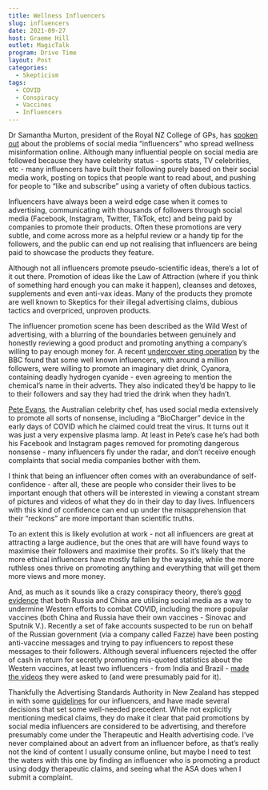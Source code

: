 ```yaml
---
title: Wellness Influencers
slug: influencers
date: 2021-09-27
host: Graeme Hill
outlet: MagicTalk
program: Drive Time
layout: Post
categories:
  - Skepticism
tags:
  - COVID
  - Conspiracy
  - Vaccines
  - Influencers
---
```


Dr Samantha Murton, president of the Royal NZ College of GPs, has [spoken out](https://www.newshub.co.nz/home/lifestyle/2021/09/wellness-influencer-misinformation-partly-to-blame-for-vaccine-hesitancy-in-new-zealand-experts.html) about the problems of social media “influencers” who spread wellness misinformation online. Although many influential people on social media are followed because they have celebrity status - sports stats, TV celebrities, etc - many influencers have built their following purely based on their social media work, posting on topics that people want to read about, and pushing for people to “like and subscribe” using a variety of often dubious tactics.

<!-- more -->

Influencers have always been a weird edge case when it comes to advertising, communicating with thousands of followers through social media (Facebook, Instagram, Twitter, TikTok, etc) and being paid by companies to promote their products. Often these promotions are very subtle, and come across more as a helpful review or a handy tip for the followers, and the public can end up not realising that influencers are being paid to showcase the products they feature.

Although not all influencers promote pseudo-scientific ideas, there’s a lot of it out there. Promotion of ideas like the Law of Attraction (where if you think of something hard enough you can make it happen), cleanses and detoxes, supplements and even anti-vax ideas. Many of the products they promote are well known to Skeptics for their illegal advertising claims, dubious tactics and overpriced, unproven products.

The influencer promotion scene has been described as the Wild West of advertising, with a blurring of the boundaries between genuinely and honestly reviewing a good product and promoting anything a company’s willing to pay enough money for. A recent [undercover sting operation](https://www.bbc.com/news/newsbeat-50837267) by the BBC found that some well known influencers, with around a million followers, were willing to promote an imaginary diet drink, Cyanora, containing deadly hydrogen cyanide - even agreeing to mention the chemical’s name in their adverts. They also indicated they’d be happy to lie to their followers and say they had tried the drink when they hadn’t.

[Pete Evans](https://en.wikipedia.org/wiki/Pete_Evans), the Australian celebrity chef, has used social media extensively to promote all sorts of nonsense, including a “BioCharger” device in the early days of COVID which he claimed could treat the virus. It turns out it was just a very expensive plasma lamp. At least in Pete’s case he’s had both his Facebook and Instagram pages removed for promoting dangerous nonsense - many influencers fly under the radar, and don’t receive enough complaints that social media companies bother with them.

I think that being an influencer often comes with an overabundance of self-confidence - after all, these are people who consider their lives to be important enough that others will be interested in viewing a constant stream of pictures and videos of what they do in their day to day lives. Influencers with this kind of confidence can end up under the misapprehension that their “reckons” are more important than scientific truths.

To an extent this is likely evolution at work - not all influencers are great at attracting a large audience, but the ones that are will have found ways to maximise their followers and maximise their profits. So it’s likely that the more ethical influencers have mostly fallen by the wayside, while the more ruthless ones thrive on promoting anything and everything that will get them more views and more money.

And, as much as it sounds like a crazy conspiracy theory, there’s [good evidence](https://www.theguardian.com/world/2021/aug/11/facebook-shuts-accounts-in-anti-vaccine-influencer-campaign-fazze) that both Russia and China are utilising social media as a way to undermine Western efforts to combat COVID, including the more popular vaccines (both China and Russia have their own vaccines - Sinovac and Sputnik V.). Recently a set of fake accounts suspected to be run on behalf of the Russian government (via a company called Fazze) have been posting anti-vaccine messages and trying to pay influencers to repost these messages to their followers. Although several influencers rejected the offer of cash in return for secretly promoting mis-quoted statistics about the Western vaccines, at least two influencers - from India and Brazil - [made the videos](https://www.bbc.com/news/blogs-trending-57928647) they were asked to (and were presumably paid for it).

Thankfully the Advertising Standards Authority in New Zealand has stepped in with some [guidelines](https://www.asa.co.nz/codes/code-guidance-notes/guidance-note-identification-advertisements/) for our influencers, and have made several decisions that set some well-needed precedent. While not explicitly mentioning medical claims, they do make it clear that paid promotions by social media influencers are considered to be advertising, and therefore presumably come under the Therapeutic and Health advertising code. I’ve never complained about an advert from an influencer before, as that’s really not the kind of content I usually consume online, but maybe I need to test the waters with this one by finding an influencer who is promoting a product using dodgy therapeutic claims, and seeing what the ASA does when I submit a complaint.
